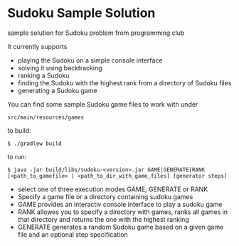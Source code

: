 # Sudoku Sample Solution
sample solution for Sudoku problem from programming club

It currently supports 

* playing the Sudoku on a simple console interface
* solving it using backtracking
* ranking a Sudoku
* finding the Sudoku with the highest rank from a directory of Sudoku files
* generating a Sudoku game

You can find some sample Sudoku game files to work with under
```
src/main/resources/games
```

to build:
```
$ ./gradlew build
```

to run:

```
$ java -jar build/libs/sudoku-<version>.jar GAME|GENERATE|RANK [<path_to_gamefile> | <path_to_dir_with_game_files] [generator steps]
```

* select one of three execution modes GAME, GENERATE or RANK
* Specify a game file or a directory containing sudoku games
* GAME provides an interactiv console interface to play a sudoku game
* RANK allowes you to specify a directory with games, ranks all games in that directory and returns the one with the highest ranking
* GENERATE generates a random Sudoku game based on a given game file and an optional step specification
